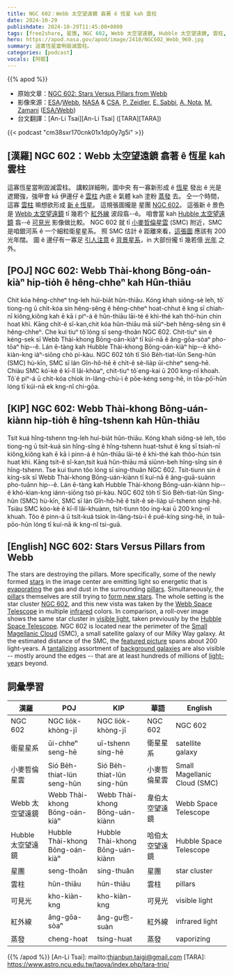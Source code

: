```yaml
---
title: NGC 602：Webb 太空望遠鏡 翕著 ê 恆星 kah 雲柱
date: 2024-10-29
publishdate: 2024-10-29T11:45:00+0800
tags: [free2share, 星團, NGC 602, Webb 太空望遠鏡, Hubble 太空望遠鏡, 雲柱, 紅外線, 可見光, 衛星星系, 小麥哲倫星雲, SMC, 蒸發]
hero: https://apod.nasa.gov/apod/image/2410/NGC602_Webb_960.jpg
summary: 這寡恆星當咧毀滅雲柱。
categories: [podcast]
vocals: [阿錕]
---
```


{{% apod %}}

- 原始文章：[NGC 602: Stars Versus Pillars from Webb](https://apod.nasa.gov/apod/ap241029.html)
- 影像來源：[ESA](https://www.esa.int/)/[Webb](https://science.nasa.gov/mission/webb/), [NASA](https://www.nasa.gov/) & [CSA](https://www.asc-csa.gc.ca/eng/), [P. Zeidler](https://www.stsci.edu/stsci-research/research-directory/peter-zeidler), [E. Sabbi](https://www.stsci.edu/~sabbi/), [A. Nota](https://www.issibern.ch/people/dr-antonella-nota/), [M. Zamani](https://mahdizamani.com/about) ([ESA/Webb](https://esawebb.org/))
- 台文翻譯：[An-Li Tsai][An-Li Tsai] ([TARA][TARA])

{{< podcast "cm38sxr170cnk01x1dp0y7g5i" >}}

## [漢羅] NGC 602：Webb 太空望遠鏡 翕著 ê 恆星 kah 雲柱
這寡恆星當咧毀滅雲柱。
講較詳細咧，圖中央 有一寡新形成 ê [恆星][stars] 發出 ê 光是遮爾強，強甲會 kā 伊邊仔 ê [雲柱][pillars] 內底 ê 氣體 kah 塗粉 [蒸發][evaporating] 去。
仝一个時間，這寡 [雲柱][pillar] 嘛想欲形成 [新 ê 恆星][form new stars]。
這規張圖攏是 星團 [NGC 602][NGC 602]。
這張新 ê 景色是 [Webb 太空望遠鏡][Webb Space Telescope] tī 幾若个 [紅外線][infrared] 波段翕--ê。
咱會當 kah [Hubble 太空望遠鏡][Hubble Space Telescope] 翕--ê [可見光][visible light] 影像做比較。
NGC 602 就 tī [小麥哲倫星雲][Small Magellanic Cloud] (SMC) 附近，SMC 是咱銀河系 ê 一个細粒衛星星系。
照 SMC 估計 ê 距離來看，[這張圖][featured picture] 應該有 200 光年闊。
圖 ê 邊仔有一寡足 [引人注意][tantalizing] ê [背景星系][background galaxies]，in 大部份攏 tī 幾若億 [光年][light-year] 之外。

## [POJ] NGC 602: Webb Thài-khong Bōng-oán-kiàⁿ hip-tio̍h ê hêng-chheⁿ kah Hûn-thiāu
Chit kóa hêng-chheⁿ tng-leh húi-bia̍t hûn-thiāu.
Kóng khah siông-sè leh, tô͘ tiong-ng ū chi̍t-kóa sin hêng-sêng ê hêng-chheⁿ hoat-chhut ê kng sī chiah-nī kiông,kiông kah ē kā i piⁿ-á ê hûn-thiāu lāi-té ê khì-thé kah thô͘-hún chin hoat khì.
Kāng chi̍t-ê sî-kan,chit kóa hûn-thiāu mā siūⁿ-beh hêng-sêng sin ê hêng-chheⁿ.
Che kui tiuⁿ tô͘ lóng sī seng-thoân NGC 602.
Chit-tiuⁿ sin ê kéng-sek sī Webb Thài-khong Bōng-oán-kiàⁿ tī kúi-nā ê âng-gōa-sòaⁿ pho-tōaⁿ hip--ê.
Lán ē-tàng kah Hubble Thài-khong Bōng-oán-kiàⁿ hip--ê khó-kiàn-kng iáⁿ-siōng chò pí-kàu.
NGC 602 to̍h tī Sió Be̍h-tiat-lûn Seng-hûn (SMC) hù-kīn, SMC sī lán Gîn-hô-hē ê chi̍t-ê sè-lia̍p ūi-chheⁿ seng-hē.
Chiàu SMC kó͘-kè ê kī-lî lâi-khòaⁿ, chit-tiuⁿ tô͘ eng-kai ū 200 kng-nî khoah.
Tô͘ ê piⁿ-á ū chi̍t-kóa chiok ín-lâng-chù-ì ê pōe-kéng seng-hē, in tōa-pō͘-hūn lóng tī kúi-nā ek kng-nî chi-gōa.

## [KIP] NGC 602: Webb Thài-khong Bōng-uán-kiànn hip-tio̍h ê hîng-tshenn kah Hûn-thiāu
Tsit kuá hîng-tshenn tng-leh huí-bia̍t hûn-thiāu.
Kóng khah siông-sè leh, tôo tiong-ng ū tsi̍t-kuá sin hîng-sîng ê hîng-tshenn huat-tshut ê kng sī tsiah-nī kiông,kiông kah ē kā i pinn-á ê hûn-thiāu lāi-té ê khì-thé kah thôo-hún tsin huat khì.
Kāng tsi̍t-ê sî-kan,tsit kuá hûn-thiāu mā siūnn-beh hîng-sîng sin ê hîng-tshenn.
Tse kui tiunn tôo lóng sī sing-thuân NGC 602.
Tsit-tiunn sin ê kíng-sik sī Webb Thài-khong Bōng-uán-kiànn tī kuí-nā ê âng-guā-suànn pho-tuānn hip--ê.
Lán ē-tàng kah Hubble Thài-khong Bōng-uán-kiànn hip--ê khó-kìan-kng iánn-siōng tsò pí-kàu.
NGC 602 to̍h tī Sió Be̍h-tiat-lûn Sing-hûn (SMC) hù-kīn, SMC sī lán Gîn-hô-hē ê tsi̍t-ê sè-lia̍p uī-tshenn sing-hē.
Tsiàu SMC kóo-kè ê kī-lî lâi-khuànn, tsit-tiunn tôo ing-kai ū 200 kng-nî khuah.
Tôo ê pinn-á ū tsi̍t-kuá tsiok ín-lâng-tsù-ì ê puē-kíng sing-hē, in tuā-pōo-hūn lóng tī kuí-nā ik kng-nî tsi-guā.

## [English] NGC 602: Stars Versus Pillars from Webb
The stars are destroying the pillars.
More specifically, some of the newly formed [stars][stars] in the image center are emitting light so energetic that is [evaporating][evaporating] the gas and dust in the surrounding [pillars][pillars].
Simultaneously, the [pillar][pillar]s themselves are still trying to [form new stars][form new stars].
The whole setting is the star cluster [NGC 602][NGC 602], and this new vista was taken by the [Webb Space Telescope][Webb Space Telescope] in multiple [infrared][infrared] colors.
In comparison, a roll-over image shows the same star cluster in [visible light][visible light], taken previously by the [Hubble Space Telescope][Hubble Space Telescope].
NGC 602 is located near the perimeter of the [Small Magellanic Cloud][Small Magellanic Cloud] (SMC), a small satellite galaxy of our Milky Way galaxy.
At the estimated distance of the SMC, the [featured picture][featured picture] spans about 200 light-years.
A [tantalizing][tantalizing] assortment of [background galaxies][background galaxies] are also visible -- mostly around the edges -- that are at least hundreds of millions of [light-year][light-year]s beyond.

## 詞彙學習
|漢羅|POJ|KIP|華語|English|
|-|-|-|-|-|
| NGC 602 | NGC lio̍k-khòng-jī | NGC lio̍k-khòng-jī | NGC 602 | NGC 602 |
| 衛星星系 | ūi-chheⁿ seng-hē | uī-tshenn sing-hē | 衛星星系 | satellite galaxy |
| 小麥哲倫星雲 | Sió Be̍h-thiat-lûn seng-hûn | Sió Be̍h-thiat-lûn sing-hûn | 小麥哲倫星雲 | Small Magellanic Cloud (SMC) |
| Webb 太空望遠鏡 | Webb Thài-khong Bōng-oán-kiàⁿ | Webb Thài-khong Bōng-uán-kiànn | 韋伯太空望遠鏡 | Webb Space Telescope |
| Hubble 太空望遠鏡 | Hubble Thài-khong Bōng-oán-kiàⁿ | Hubble Thài-khong Bōng-uán-kiànn | 哈伯太空望遠鏡 | Hubble Space Telescope |
| 星團 | seng-thoân | sing-thuân | 星團 | star cluster |
| 雲柱 | hûn-thiāu | hûn-thiāu | 雲柱 | pillars |
| 可見光 | kho-kiàn-kng | kho-kiàn-kng | 可見光 | visible light |
| 紅外線 | âng-gōa-sòaⁿ | âng-gu也-suàn | 紅外線 | infrared light |
| 蒸發 | cheng-hoat | tsing-huat | 蒸發 | vaporizing |

{{% /apod %}}
[An-Li Tsai]: mailto:thianbun.taigi@gmail.com
[TARA]: https://www.astro.ncu.edu.tw/taova/index.php/tara-trip/

[copyright]: https://apod.nasa.gov/apod/fap/lib/about_apod.html#srapply
[License3]: https://creativecommons.org/licenses/by/3.0/
[License2]:https://creativecommons.org/licenses/by-nc-nd/2.0/

[stars]:https://science.nasa.gov/universe/stars/types/
[evaporating]:https://apod.nasa.gov/apod/ap231206.html
[pillars]:https://apod.nasa.gov/apod/ap201206.html
[pillar]:https://apod.nasa.gov/apod/ap230110.html
[form new stars]:https://en.wikipedia.org/wiki/Star_formation
[NGC 602]:https://en.wikipedia.org/wiki/NGC_602
[Webb Space Telescope]:https://science.nasa.gov/mission/webb/
[infrared]:https://science.nasa.gov/ems/07_infraredwaves/
[visible light]:https://science.nasa.gov/ems/09_visiblelight/
[Hubble Space Telescope]:https://science.nasa.gov/mission/hubble/
[Small Magellanic Cloud]:https://en.wikipedia.org/wiki/Small_Magellanic_Cloud
[featured picture]:https://esawebb.org/images/weic2425c/
[tantalizing]:https://cdn.animalchannel.co/wp-content/uploads/2020/07/06062531/concerned_dog_featured-1.png
[background galaxies]:https://apod.nasa.gov/apod/ap210802.html
[light-year]:https://spaceplace.nasa.gov/light-year/
